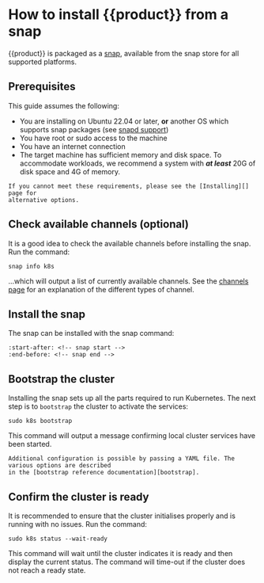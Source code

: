 # How to install {{product}} from a snap

{{product}} is packaged as a [snap], available from the
snap store for all supported platforms.

## Prerequisites

This guide assumes the following:

- You are installing on Ubuntu 22.04 or later, **or** another OS which supports
  snap packages (see [snapd support])
- You have root or sudo access to the machine
- You have an internet connection
- The target machine has sufficient memory and disk space. To accommodate
  workloads, we recommend a system with ***at least*** 20G of disk space and 4G of
  memory.

```{note}
If you cannot meet these requirements, please see the [Installing][] page for
alternative options.
```

## Check available channels (optional)

It is a good idea to check the available channels before installing the snap.
Run the command:

```
snap info k8s
```

...which will output a list of currently available channels. See the [channels
page] for an explanation of the different types of channel.

## Install the snap

The snap can be installed with the snap command:

```{literalinclude} ../../../_parts/install.md
:start-after: <!-- snap start -->
:end-before: <!-- snap end -->
```

## Bootstrap the cluster

Installing the snap sets up all the parts required to run Kubernetes. The next
step is to `bootstrap` the cluster to activate the services:

```
sudo k8s bootstrap
```

This command will output a message confirming local cluster services have been started.

```{note}
Additional configuration is possible by passing a YAML file. The various options are described
in the [bootstrap reference documentation][bootstrap].
```

## Confirm the cluster is ready

It is recommended to ensure that the cluster initialises properly and is
running with no issues. Run the command:

```
sudo k8s status --wait-ready
```

This command will wait until the cluster indicates it is ready and then display
the current status. The command will time-out if the cluster does not reach a
ready state.

<!-- LINKS -->

[Installing]: ./index
[channels page]: ../../explanation/channels
[snap]: https://snapcraft.io/docs
[snapd support]: https://snapcraft.io/docs/installing-snapd
[bootstrap]: ../../reference/bootstrap-config-reference
